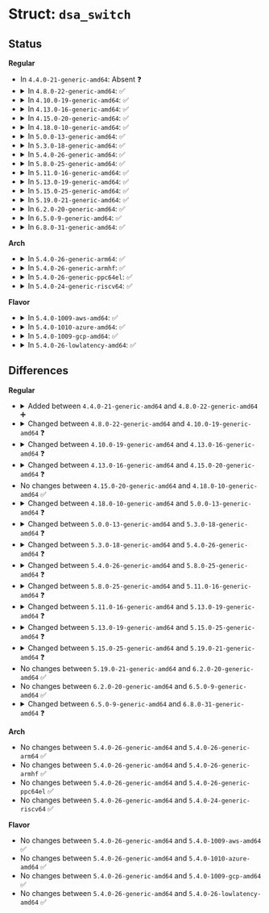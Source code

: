 # Struct: <code>dsa_switch</code>

## Status
<b>Regular</b>
<ul>
<li>
In <code>4.4.0-21-generic-amd64</code>: Absent ❓
</li>
<li>
<details>
<summary>In <code>4.8.0-22-generic-amd64</code>: ✅</summary>

```c
struct dsa_switch {
    struct device * dev;
    struct dsa_switch_tree * dst;
    int index;
    void * priv;
    struct dsa_chip_data * cd;
    struct dsa_switch_driver * drv;
    s8[4] rtable;
    char[24] hwmon_name;
    struct device * hwmon_dev;
    struct net_device * master_netdev;
    u32 dsa_port_mask;
    u32 cpu_port_mask;
    u32 enabled_port_mask;
    u32 phys_mii_mask;
    struct dsa_port[12] ports;
    struct mii_bus * slave_mii_bus;
}
```
</details>
</li>
<li>
<details>
<summary>In <code>4.10.0-19-generic-amd64</code>: ✅</summary>

```c
struct dsa_switch {
    struct device * dev;
    struct dsa_switch_tree * dst;
    int index;
    void * priv;
    struct dsa_chip_data * cd;
    struct dsa_switch_ops * ops;
    s8[4] rtable;
    char[24] hwmon_name;
    struct device * hwmon_dev;
    struct net_device * master_netdev;
    u32 dsa_port_mask;
    u32 cpu_port_mask;
    u32 enabled_port_mask;
    u32 phys_mii_mask;
    struct dsa_port[12] ports;
    struct mii_bus * slave_mii_bus;
}
```
</details>
</li>
<li>
<details>
<summary>In <code>4.13.0-16-generic-amd64</code>: ✅</summary>

```c
struct dsa_switch {
    struct device * dev;
    struct dsa_switch_tree * dst;
    int index;
    struct notifier_block nb;
    void * priv;
    struct dsa_chip_data * cd;
    const struct dsa_switch_ops * ops;
    s8[4] rtable;
    u32 dsa_port_mask;
    u32 cpu_port_mask;
    u32 enabled_port_mask;
    u32 phys_mii_mask;
    struct mii_bus * slave_mii_bus;
    unsigned int ageing_time_min;
    unsigned int ageing_time_max;
    struct devlink * devlink;
    size_t num_ports;
    struct dsa_port[0] ports;
}
```
</details>
</li>
<li>
<details>
<summary>In <code>4.15.0-20-generic-amd64</code>: ✅</summary>

```c
struct dsa_switch {
    struct device * dev;
    struct dsa_switch_tree * dst;
    unsigned int index;
    struct notifier_block nb;
    void * priv;
    struct dsa_chip_data * cd;
    const struct dsa_switch_ops * ops;
    s8[4] rtable;
    u32 phys_mii_mask;
    struct mii_bus * slave_mii_bus;
    unsigned int ageing_time_min;
    unsigned int ageing_time_max;
    struct devlink * devlink;
    unsigned int num_tx_queues;
    size_t num_ports;
    struct dsa_port[0] ports;
}
```
</details>
</li>
<li>
<details>
<summary>In <code>4.18.0-10-generic-amd64</code>: ✅</summary>

```c
struct dsa_switch {
    struct device * dev;
    struct dsa_switch_tree * dst;
    unsigned int index;
    struct notifier_block nb;
    void * priv;
    struct dsa_chip_data * cd;
    const struct dsa_switch_ops * ops;
    s8[4] rtable;
    u32 phys_mii_mask;
    struct mii_bus * slave_mii_bus;
    unsigned int ageing_time_min;
    unsigned int ageing_time_max;
    struct devlink * devlink;
    unsigned int num_tx_queues;
    size_t num_ports;
    struct dsa_port[0] ports;
}
```
</details>
</li>
<li>
<details>
<summary>In <code>5.0.0-13-generic-amd64</code>: ✅</summary>

```c
struct dsa_switch {
    struct device * dev;
    struct dsa_switch_tree * dst;
    unsigned int index;
    struct notifier_block nb;
    void * priv;
    struct dsa_chip_data * cd;
    const struct dsa_switch_ops * ops;
    s8[4] rtable;
    u32 phys_mii_mask;
    struct mii_bus * slave_mii_bus;
    unsigned int ageing_time_min;
    unsigned int ageing_time_max;
    struct devlink * devlink;
    unsigned int num_tx_queues;
    long unsigned int * bitmap;
    long unsigned int _bitmap;
    size_t num_ports;
    struct dsa_port[0] ports;
}
```
</details>
</li>
<li>
<details>
<summary>In <code>5.3.0-18-generic-amd64</code>: ✅</summary>

```c
struct dsa_switch {
    struct device * dev;
    struct dsa_switch_tree * dst;
    unsigned int index;
    struct notifier_block nb;
    void * priv;
    struct dsa_chip_data * cd;
    const struct dsa_switch_ops * ops;
    s8[4] rtable;
    u32 phys_mii_mask;
    struct mii_bus * slave_mii_bus;
    unsigned int ageing_time_min;
    unsigned int ageing_time_max;
    struct devlink * devlink;
    unsigned int num_tx_queues;
    bool vlan_filtering_is_global;
    bool vlan_filtering;
    long unsigned int * bitmap;
    long unsigned int _bitmap;
    size_t num_ports;
    struct dsa_port[0] ports;
}
```
</details>
</li>
<li>
<details>
<summary>In <code>5.4.0-26-generic-amd64</code>: ✅</summary>

```c
struct dsa_switch {
    struct device * dev;
    struct dsa_switch_tree * dst;
    unsigned int index;
    struct notifier_block nb;
    void * priv;
    struct dsa_chip_data * cd;
    const struct dsa_switch_ops * ops;
    s8[4] rtable;
    u32 phys_mii_mask;
    struct mii_bus * slave_mii_bus;
    unsigned int ageing_time_min;
    unsigned int ageing_time_max;
    struct devlink * devlink;
    unsigned int num_tx_queues;
    bool vlan_filtering_is_global;
    bool vlan_filtering;
    size_t num_ports;
    struct dsa_port[0] ports;
}
```
</details>
</li>
<li>
<details>
<summary>In <code>5.8.0-25-generic-amd64</code>: ✅</summary>

```c
struct dsa_switch {
    bool setup;
    struct device * dev;
    struct dsa_switch_tree * dst;
    unsigned int index;
    struct notifier_block nb;
    void * priv;
    struct dsa_chip_data * cd;
    const struct dsa_switch_ops * ops;
    u32 phys_mii_mask;
    struct mii_bus * slave_mii_bus;
    unsigned int ageing_time_min;
    unsigned int ageing_time_max;
    struct devlink * devlink;
    unsigned int num_tx_queues;
    bool vlan_filtering_is_global;
    bool configure_vlan_while_not_filtering;
    bool vlan_filtering;
    bool pcs_poll;
    bool mtu_enforcement_ingress;
    size_t num_ports;
}
```
</details>
</li>
<li>
<details>
<summary>In <code>5.11.0-16-generic-amd64</code>: ✅</summary>

```c
struct dsa_switch {
    bool setup;
    struct device * dev;
    struct dsa_switch_tree * dst;
    unsigned int index;
    struct notifier_block nb;
    void * priv;
    struct dsa_chip_data * cd;
    const struct dsa_switch_ops * ops;
    u32 phys_mii_mask;
    struct mii_bus * slave_mii_bus;
    unsigned int ageing_time_min;
    unsigned int ageing_time_max;
    struct devlink * devlink;
    unsigned int num_tx_queues;
    bool vlan_filtering_is_global;
    bool configure_vlan_while_not_filtering;
    bool untag_bridge_pvid;
    bool vlan_filtering;
    bool pcs_poll;
    bool mtu_enforcement_ingress;
    size_t num_ports;
}
```
</details>
</li>
<li>
<details>
<summary>In <code>5.13.0-19-generic-amd64</code>: ✅</summary>

```c
struct dsa_switch {
    bool setup;
    struct device * dev;
    struct dsa_switch_tree * dst;
    unsigned int index;
    struct notifier_block nb;
    void * priv;
    struct dsa_chip_data * cd;
    const struct dsa_switch_ops * ops;
    u32 phys_mii_mask;
    struct mii_bus * slave_mii_bus;
    unsigned int ageing_time_min;
    unsigned int ageing_time_max;
    struct devlink * devlink;
    unsigned int num_tx_queues;
    bool vlan_filtering_is_global;
    bool configure_vlan_while_not_filtering;
    bool untag_bridge_pvid;
    bool assisted_learning_on_cpu_port;
    bool vlan_filtering;
    bool pcs_poll;
    bool mtu_enforcement_ingress;
    unsigned int num_lag_ids;
    size_t num_ports;
}
```
</details>
</li>
<li>
<details>
<summary>In <code>5.15.0-25-generic-amd64</code>: ✅</summary>

```c
struct dsa_switch {
    bool setup;
    struct device * dev;
    struct dsa_switch_tree * dst;
    unsigned int index;
    struct notifier_block nb;
    void * priv;
    struct dsa_chip_data * cd;
    const struct dsa_switch_ops * ops;
    u32 phys_mii_mask;
    struct mii_bus * slave_mii_bus;
    unsigned int ageing_time_min;
    unsigned int ageing_time_max;
    struct dsa_8021q_context * tag_8021q_ctx;
    struct devlink * devlink;
    unsigned int num_tx_queues;
    bool vlan_filtering_is_global;
    bool needs_standalone_vlan_filtering;
    bool configure_vlan_while_not_filtering;
    bool untag_bridge_pvid;
    bool assisted_learning_on_cpu_port;
    bool vlan_filtering;
    bool pcs_poll;
    bool mtu_enforcement_ingress;
    unsigned int num_lag_ids;
    unsigned int num_fwd_offloading_bridges;
    size_t num_ports;
}
```
</details>
</li>
<li>
<details>
<summary>In <code>5.19.0-21-generic-amd64</code>: ✅</summary>

```c
struct dsa_switch {
    struct device * dev;
    struct dsa_switch_tree * dst;
    unsigned int index;
    u32 setup;
    u32 vlan_filtering_is_global;
    u32 needs_standalone_vlan_filtering;
    u32 configure_vlan_while_not_filtering;
    u32 untag_bridge_pvid;
    u32 assisted_learning_on_cpu_port;
    u32 vlan_filtering;
    u32 mtu_enforcement_ingress;
    u32 fdb_isolation;
    struct notifier_block nb;
    void * priv;
    void * tagger_data;
    struct dsa_chip_data * cd;
    const struct dsa_switch_ops * ops;
    u32 phys_mii_mask;
    struct mii_bus * slave_mii_bus;
    unsigned int ageing_time_min;
    unsigned int ageing_time_max;
    struct dsa_8021q_context * tag_8021q_ctx;
    struct devlink * devlink;
    unsigned int num_tx_queues;
    unsigned int num_lag_ids;
    unsigned int max_num_bridges;
    unsigned int num_ports;
}
```
</details>
</li>
<li>
<details>
<summary>In <code>6.2.0-20-generic-amd64</code>: ✅</summary>

```c
struct dsa_switch {
    struct device * dev;
    struct dsa_switch_tree * dst;
    unsigned int index;
    u32 setup;
    u32 vlan_filtering_is_global;
    u32 needs_standalone_vlan_filtering;
    u32 configure_vlan_while_not_filtering;
    u32 untag_bridge_pvid;
    u32 assisted_learning_on_cpu_port;
    u32 vlan_filtering;
    u32 mtu_enforcement_ingress;
    u32 fdb_isolation;
    struct notifier_block nb;
    void * priv;
    void * tagger_data;
    struct dsa_chip_data * cd;
    const struct dsa_switch_ops * ops;
    u32 phys_mii_mask;
    struct mii_bus * slave_mii_bus;
    unsigned int ageing_time_min;
    unsigned int ageing_time_max;
    struct dsa_8021q_context * tag_8021q_ctx;
    struct devlink * devlink;
    unsigned int num_tx_queues;
    unsigned int num_lag_ids;
    unsigned int max_num_bridges;
    unsigned int num_ports;
}
```
</details>
</li>
<li>
<details>
<summary>In <code>6.5.0-9-generic-amd64</code>: ✅</summary>

```c
struct dsa_switch {
    struct device * dev;
    struct dsa_switch_tree * dst;
    unsigned int index;
    u32 setup;
    u32 vlan_filtering_is_global;
    u32 needs_standalone_vlan_filtering;
    u32 configure_vlan_while_not_filtering;
    u32 untag_bridge_pvid;
    u32 assisted_learning_on_cpu_port;
    u32 vlan_filtering;
    u32 mtu_enforcement_ingress;
    u32 fdb_isolation;
    struct notifier_block nb;
    void * priv;
    void * tagger_data;
    struct dsa_chip_data * cd;
    const struct dsa_switch_ops * ops;
    u32 phys_mii_mask;
    struct mii_bus * slave_mii_bus;
    unsigned int ageing_time_min;
    unsigned int ageing_time_max;
    struct dsa_8021q_context * tag_8021q_ctx;
    struct devlink * devlink;
    unsigned int num_tx_queues;
    unsigned int num_lag_ids;
    unsigned int max_num_bridges;
    unsigned int num_ports;
}
```
</details>
</li>
<li>
<details>
<summary>In <code>6.8.0-31-generic-amd64</code>: ✅</summary>

```c
struct dsa_switch {
    struct device * dev;
    struct dsa_switch_tree * dst;
    unsigned int index;
    u32 setup;
    u32 vlan_filtering_is_global;
    u32 needs_standalone_vlan_filtering;
    u32 configure_vlan_while_not_filtering;
    u32 untag_bridge_pvid;
    u32 assisted_learning_on_cpu_port;
    u32 vlan_filtering;
    u32 mtu_enforcement_ingress;
    u32 fdb_isolation;
    struct notifier_block nb;
    void * priv;
    void * tagger_data;
    struct dsa_chip_data * cd;
    const struct dsa_switch_ops * ops;
    u32 phys_mii_mask;
    struct mii_bus * user_mii_bus;
    unsigned int ageing_time_min;
    unsigned int ageing_time_max;
    struct dsa_8021q_context * tag_8021q_ctx;
    struct devlink * devlink;
    unsigned int num_tx_queues;
    unsigned int num_lag_ids;
    unsigned int max_num_bridges;
    unsigned int num_ports;
}
```
</details>
</li>
</ul>
<b>Arch</b>
<ul>
<li>
<details>
<summary>In <code>5.4.0-26-generic-arm64</code>: ✅</summary>

```c
struct dsa_switch {
    struct device * dev;
    struct dsa_switch_tree * dst;
    unsigned int index;
    struct notifier_block nb;
    void * priv;
    struct dsa_chip_data * cd;
    const struct dsa_switch_ops * ops;
    s8[4] rtable;
    u32 phys_mii_mask;
    struct mii_bus * slave_mii_bus;
    unsigned int ageing_time_min;
    unsigned int ageing_time_max;
    struct devlink * devlink;
    unsigned int num_tx_queues;
    bool vlan_filtering_is_global;
    bool vlan_filtering;
    size_t num_ports;
    struct dsa_port[0] ports;
}
```
</details>
</li>
<li>
<details>
<summary>In <code>5.4.0-26-generic-armhf</code>: ✅</summary>

```c
struct dsa_switch {
    struct device * dev;
    struct dsa_switch_tree * dst;
    unsigned int index;
    struct notifier_block nb;
    void * priv;
    struct dsa_chip_data * cd;
    const struct dsa_switch_ops * ops;
    s8[4] rtable;
    u32 phys_mii_mask;
    struct mii_bus * slave_mii_bus;
    unsigned int ageing_time_min;
    unsigned int ageing_time_max;
    struct devlink * devlink;
    unsigned int num_tx_queues;
    bool vlan_filtering_is_global;
    bool vlan_filtering;
    size_t num_ports;
    struct dsa_port[0] ports;
}
```
</details>
</li>
<li>
<details>
<summary>In <code>5.4.0-26-generic-ppc64el</code>: ✅</summary>

```c
struct dsa_switch {
    struct device * dev;
    struct dsa_switch_tree * dst;
    unsigned int index;
    struct notifier_block nb;
    void * priv;
    struct dsa_chip_data * cd;
    const struct dsa_switch_ops * ops;
    s8[4] rtable;
    u32 phys_mii_mask;
    struct mii_bus * slave_mii_bus;
    unsigned int ageing_time_min;
    unsigned int ageing_time_max;
    struct devlink * devlink;
    unsigned int num_tx_queues;
    bool vlan_filtering_is_global;
    bool vlan_filtering;
    size_t num_ports;
    struct dsa_port[0] ports;
}
```
</details>
</li>
<li>
<details>
<summary>In <code>5.4.0-24-generic-riscv64</code>: ✅</summary>

```c
struct dsa_switch {
    struct device * dev;
    struct dsa_switch_tree * dst;
    unsigned int index;
    struct notifier_block nb;
    void * priv;
    struct dsa_chip_data * cd;
    const struct dsa_switch_ops * ops;
    s8[4] rtable;
    u32 phys_mii_mask;
    struct mii_bus * slave_mii_bus;
    unsigned int ageing_time_min;
    unsigned int ageing_time_max;
    struct devlink * devlink;
    unsigned int num_tx_queues;
    bool vlan_filtering_is_global;
    bool vlan_filtering;
    size_t num_ports;
    struct dsa_port[0] ports;
}
```
</details>
</li>
</ul>
<b>Flavor</b>
<ul>
<li>
<details>
<summary>In <code>5.4.0-1009-aws-amd64</code>: ✅</summary>

```c
struct dsa_switch {
    struct device * dev;
    struct dsa_switch_tree * dst;
    unsigned int index;
    struct notifier_block nb;
    void * priv;
    struct dsa_chip_data * cd;
    const struct dsa_switch_ops * ops;
    s8[4] rtable;
    u32 phys_mii_mask;
    struct mii_bus * slave_mii_bus;
    unsigned int ageing_time_min;
    unsigned int ageing_time_max;
    struct devlink * devlink;
    unsigned int num_tx_queues;
    bool vlan_filtering_is_global;
    bool vlan_filtering;
    size_t num_ports;
    struct dsa_port[0] ports;
}
```
</details>
</li>
<li>
<details>
<summary>In <code>5.4.0-1010-azure-amd64</code>: ✅</summary>

```c
struct dsa_switch {
    struct device * dev;
    struct dsa_switch_tree * dst;
    unsigned int index;
    struct notifier_block nb;
    void * priv;
    struct dsa_chip_data * cd;
    const struct dsa_switch_ops * ops;
    s8[4] rtable;
    u32 phys_mii_mask;
    struct mii_bus * slave_mii_bus;
    unsigned int ageing_time_min;
    unsigned int ageing_time_max;
    struct devlink * devlink;
    unsigned int num_tx_queues;
    bool vlan_filtering_is_global;
    bool vlan_filtering;
    size_t num_ports;
    struct dsa_port[0] ports;
}
```
</details>
</li>
<li>
<details>
<summary>In <code>5.4.0-1009-gcp-amd64</code>: ✅</summary>

```c
struct dsa_switch {
    struct device * dev;
    struct dsa_switch_tree * dst;
    unsigned int index;
    struct notifier_block nb;
    void * priv;
    struct dsa_chip_data * cd;
    const struct dsa_switch_ops * ops;
    s8[4] rtable;
    u32 phys_mii_mask;
    struct mii_bus * slave_mii_bus;
    unsigned int ageing_time_min;
    unsigned int ageing_time_max;
    struct devlink * devlink;
    unsigned int num_tx_queues;
    bool vlan_filtering_is_global;
    bool vlan_filtering;
    size_t num_ports;
    struct dsa_port[0] ports;
}
```
</details>
</li>
<li>
<details>
<summary>In <code>5.4.0-26-lowlatency-amd64</code>: ✅</summary>

```c
struct dsa_switch {
    struct device * dev;
    struct dsa_switch_tree * dst;
    unsigned int index;
    struct notifier_block nb;
    void * priv;
    struct dsa_chip_data * cd;
    const struct dsa_switch_ops * ops;
    s8[4] rtable;
    u32 phys_mii_mask;
    struct mii_bus * slave_mii_bus;
    unsigned int ageing_time_min;
    unsigned int ageing_time_max;
    struct devlink * devlink;
    unsigned int num_tx_queues;
    bool vlan_filtering_is_global;
    bool vlan_filtering;
    size_t num_ports;
    struct dsa_port[0] ports;
}
```
</details>
</li>
</ul>

## Differences
<b>Regular</b>
<ul>
<li>
<details>
<summary>Added between <code>4.4.0-21-generic-amd64</code> and <code>4.8.0-22-generic-amd64</code> ➕</summary>

```c
struct dsa_switch {
    struct device * dev;
    struct dsa_switch_tree * dst;
    int index;
    void * priv;
    struct dsa_chip_data * cd;
    struct dsa_switch_driver * drv;
    s8[4] rtable;
    char[24] hwmon_name;
    struct device * hwmon_dev;
    struct net_device * master_netdev;
    u32 dsa_port_mask;
    u32 cpu_port_mask;
    u32 enabled_port_mask;
    u32 phys_mii_mask;
    struct dsa_port[12] ports;
    struct mii_bus * slave_mii_bus;
}
```
</details>
</li>
<li>
<details>
<summary>Changed between <code>4.8.0-22-generic-amd64</code> and <code>4.10.0-19-generic-amd64</code> ❓</summary>
<ul>
<li>
<b>Field added. </b>
<code>struct dsa_switch_ops * ops</code>
</li>
<li>
<b>Field removed. </b>
<code>struct dsa_switch_driver * drv</code>
</li>
</ul>
</details>
</li>
<li>
<details>
<summary>Changed between <code>4.10.0-19-generic-amd64</code> and <code>4.13.0-16-generic-amd64</code> ❓</summary>
<ul>
<li>
<b>Field added. </b>
<code>struct notifier_block nb</code>
</li>
<li>
<b>Field added. </b>
<code>unsigned int ageing_time_min</code>
</li>
<li>
<b>Field added. </b>
<code>unsigned int ageing_time_max</code>
</li>
<li>
<b>Field added. </b>
<code>struct devlink * devlink</code>
</li>
<li>
<b>Field added. </b>
<code>size_t num_ports</code>
</li>
<li>
<b>Field removed. </b>
<code>char[24] hwmon_name</code>
</li>
<li>
<b>Field removed. </b>
<code>struct device * hwmon_dev</code>
</li>
<li>
<b>Field removed. </b>
<code>struct net_device * master_netdev</code>
</li>
<li>
<b>Field type changed. </b>
<code>struct dsa_switch_ops * ops</code> ➡️ <code>const struct dsa_switch_ops * ops</code>
</li>
<li>
<b>Field type changed. </b>
<code>struct dsa_port[12] ports</code> ➡️ <code>struct dsa_port[0] ports</code>
</li>
</ul>
</details>
</li>
<li>
<details>
<summary>Changed between <code>4.13.0-16-generic-amd64</code> and <code>4.15.0-20-generic-amd64</code> ❓</summary>
<ul>
<li>
<b>Field added. </b>
<code>unsigned int num_tx_queues</code>
</li>
<li>
<b>Field removed. </b>
<code>u32 dsa_port_mask</code>
</li>
<li>
<b>Field removed. </b>
<code>u32 cpu_port_mask</code>
</li>
<li>
<b>Field removed. </b>
<code>u32 enabled_port_mask</code>
</li>
<li>
<b>Field type changed. </b>
<code>int index</code> ➡️ <code>unsigned int index</code>
</li>
</ul>
</details>
</li>
<li>
No changes between <code>4.15.0-20-generic-amd64</code> and <code>4.18.0-10-generic-amd64</code> ✅
</li>
<li>
<details>
<summary>Changed between <code>4.18.0-10-generic-amd64</code> and <code>5.0.0-13-generic-amd64</code> ❓</summary>
<ul>
<li>
<b>Field added. </b>
<code>long unsigned int * bitmap</code>
</li>
<li>
<b>Field added. </b>
<code>long unsigned int _bitmap</code>
</li>
</ul>
</details>
</li>
<li>
<details>
<summary>Changed between <code>5.0.0-13-generic-amd64</code> and <code>5.3.0-18-generic-amd64</code> ❓</summary>
<ul>
<li>
<b>Field added. </b>
<code>bool vlan_filtering_is_global</code>
</li>
<li>
<b>Field added. </b>
<code>bool vlan_filtering</code>
</li>
</ul>
</details>
</li>
<li>
<details>
<summary>Changed between <code>5.3.0-18-generic-amd64</code> and <code>5.4.0-26-generic-amd64</code> ❓</summary>
<ul>
<li>
<b>Field removed. </b>
<code>long unsigned int * bitmap</code>
</li>
<li>
<b>Field removed. </b>
<code>long unsigned int _bitmap</code>
</li>
</ul>
</details>
</li>
<li>
<details>
<summary>Changed between <code>5.4.0-26-generic-amd64</code> and <code>5.8.0-25-generic-amd64</code> ❓</summary>
<ul>
<li>
<b>Field added. </b>
<code>bool setup</code>
</li>
<li>
<b>Field added. </b>
<code>bool configure_vlan_while_not_filtering</code>
</li>
<li>
<b>Field added. </b>
<code>bool pcs_poll</code>
</li>
<li>
<b>Field added. </b>
<code>bool mtu_enforcement_ingress</code>
</li>
<li>
<b>Field removed. </b>
<code>s8[4] rtable</code>
</li>
<li>
<b>Field removed. </b>
<code>struct dsa_port[0] ports</code>
</li>
</ul>
</details>
</li>
<li>
<details>
<summary>Changed between <code>5.8.0-25-generic-amd64</code> and <code>5.11.0-16-generic-amd64</code> ❓</summary>
<ul>
<li>
<b>Field added. </b>
<code>bool untag_bridge_pvid</code>
</li>
</ul>
</details>
</li>
<li>
<details>
<summary>Changed between <code>5.11.0-16-generic-amd64</code> and <code>5.13.0-19-generic-amd64</code> ❓</summary>
<ul>
<li>
<b>Field added. </b>
<code>bool assisted_learning_on_cpu_port</code>
</li>
<li>
<b>Field added. </b>
<code>unsigned int num_lag_ids</code>
</li>
</ul>
</details>
</li>
<li>
<details>
<summary>Changed between <code>5.13.0-19-generic-amd64</code> and <code>5.15.0-25-generic-amd64</code> ❓</summary>
<ul>
<li>
<b>Field added. </b>
<code>struct dsa_8021q_context * tag_8021q_ctx</code>
</li>
<li>
<b>Field added. </b>
<code>bool needs_standalone_vlan_filtering</code>
</li>
<li>
<b>Field added. </b>
<code>unsigned int num_fwd_offloading_bridges</code>
</li>
</ul>
</details>
</li>
<li>
<details>
<summary>Changed between <code>5.15.0-25-generic-amd64</code> and <code>5.19.0-21-generic-amd64</code> ❓</summary>
<ul>
<li>
<b>Field added. </b>
<code>u32 fdb_isolation</code>
</li>
<li>
<b>Field added. </b>
<code>void * tagger_data</code>
</li>
<li>
<b>Field added. </b>
<code>unsigned int max_num_bridges</code>
</li>
<li>
<b>Field removed. </b>
<code>bool pcs_poll</code>
</li>
<li>
<b>Field removed. </b>
<code>unsigned int num_fwd_offloading_bridges</code>
</li>
<li>
<b>Field type changed. </b>
<code>bool setup</code> ➡️ <code>u32 setup</code>
</li>
<li>
<b>Field type changed. </b>
<code>bool vlan_filtering_is_global</code> ➡️ <code>u32 vlan_filtering_is_global</code>
</li>
<li>
<b>Field type changed. </b>
<code>bool needs_standalone_vlan_filtering</code> ➡️ <code>u32 needs_standalone_vlan_filtering</code>
</li>
<li>
<b>Field type changed. </b>
<code>bool configure_vlan_while_not_filtering</code> ➡️ <code>u32 configure_vlan_while_not_filtering</code>
</li>
<li>
<b>Field type changed. </b>
<code>bool untag_bridge_pvid</code> ➡️ <code>u32 untag_bridge_pvid</code>
</li>
<li>
<b>Field type changed. </b>
<code>bool assisted_learning_on_cpu_port</code> ➡️ <code>u32 assisted_learning_on_cpu_port</code>
</li>
<li>
<b>Field type changed. </b>
<code>bool vlan_filtering</code> ➡️ <code>u32 vlan_filtering</code>
</li>
<li>
<b>Field type changed. </b>
<code>bool mtu_enforcement_ingress</code> ➡️ <code>u32 mtu_enforcement_ingress</code>
</li>
<li>
<b>Field type changed. </b>
<code>size_t num_ports</code> ➡️ <code>unsigned int num_ports</code>
</li>
</ul>
</details>
</li>
<li>
No changes between <code>5.19.0-21-generic-amd64</code> and <code>6.2.0-20-generic-amd64</code> ✅
</li>
<li>
No changes between <code>6.2.0-20-generic-amd64</code> and <code>6.5.0-9-generic-amd64</code> ✅
</li>
<li>
<details>
<summary>Changed between <code>6.5.0-9-generic-amd64</code> and <code>6.8.0-31-generic-amd64</code> ❓</summary>
<ul>
<li>
<b>Field added. </b>
<code>struct mii_bus * user_mii_bus</code>
</li>
<li>
<b>Field removed. </b>
<code>struct mii_bus * slave_mii_bus</code>
</li>
</ul>
</details>
</li>
</ul>
<b>Arch</b>
<ul>
<li>
No changes between <code>5.4.0-26-generic-amd64</code> and <code>5.4.0-26-generic-arm64</code> ✅
</li>
<li>
No changes between <code>5.4.0-26-generic-amd64</code> and <code>5.4.0-26-generic-armhf</code> ✅
</li>
<li>
No changes between <code>5.4.0-26-generic-amd64</code> and <code>5.4.0-26-generic-ppc64el</code> ✅
</li>
<li>
No changes between <code>5.4.0-26-generic-amd64</code> and <code>5.4.0-24-generic-riscv64</code> ✅
</li>
</ul>
<b>Flavor</b>
<ul>
<li>
No changes between <code>5.4.0-26-generic-amd64</code> and <code>5.4.0-1009-aws-amd64</code> ✅
</li>
<li>
No changes between <code>5.4.0-26-generic-amd64</code> and <code>5.4.0-1010-azure-amd64</code> ✅
</li>
<li>
No changes between <code>5.4.0-26-generic-amd64</code> and <code>5.4.0-1009-gcp-amd64</code> ✅
</li>
<li>
No changes between <code>5.4.0-26-generic-amd64</code> and <code>5.4.0-26-lowlatency-amd64</code> ✅
</li>
</ul>
